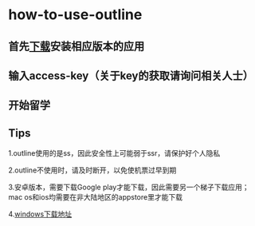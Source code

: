 how-to-use-outline
==

首先[下载](https://www.getoutline.org/en/home)安装相应版本的应用
-

输入access-key（关于key的获取请询问相关人士）
-

开始留学
-

Tips
-
1.outline使用的是ss，因此安全性上可能弱于ssr，请保护好个人隐私

2.outline不使用时，请及时断开，以免使机票过早到期

3.安卓版本，需要下载Google play才能下载，因此需要另一个梯子下载应用；mac os和ios均需要在非大陆地区的appstore里才能下载
  
4.[windows下载地址](https://raw.githubusercontent.com/Jigsaw-Code/outline-releases/master/client/stable/Outline-Client.exe)
